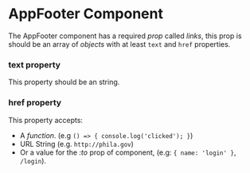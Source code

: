 # AppFooter Component

The AppFooter component has a required *prop* called *links*, this prop is should be an array of *objects* with at least `text` and `href` properties.

### text property
This property should be an string.

### href property
This property accepts:

* A *function*. (e.g `() => { console.log('clicked'); }`)
* URL String (e.g. `http://phila.gov`)
* Or a value for the *:to* prop of *<router-link>* component, (e.g: `{ name: 'login' }`, `/login`).
